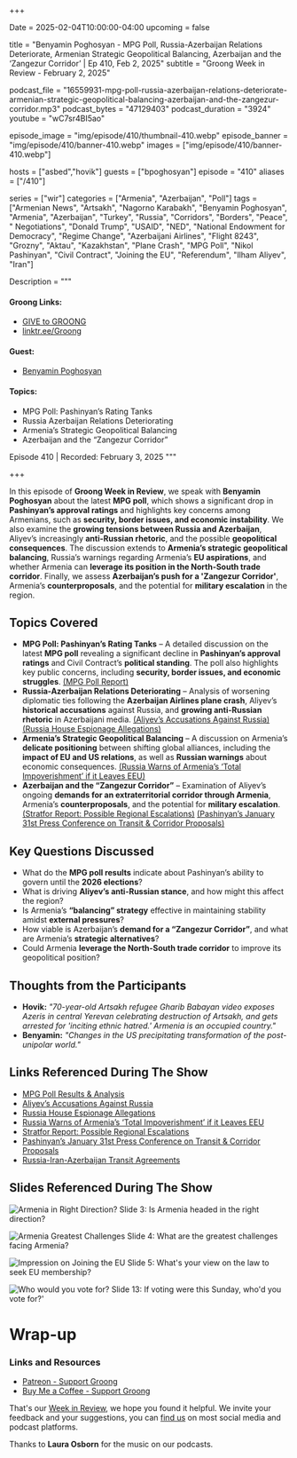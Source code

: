 +++

Date = 2025-02-04T10:00:00-04:00
upcoming = false

title = "Benyamin Poghosyan - MPG Poll, Russia-Azerbaijan Relations Deteriorate, Armenian Strategic Geopolitical Balancing, Azerbaijan and the ‘Zangezur Corridor’ | Ep 410, Feb 2, 2025"
subtitle = "Groong Week in Review - February 2, 2025"

podcast_file = "16559931-mpg-poll-russia-azerbaijan-relations-deteriorate-armenian-strategic-geopolitical-balancing-azerbaijan-and-the-zangezur-corridor.mp3"
podcast_bytes = "47129403"
podcast_duration = "3924"
youtube = "wC7sr4BI5ao"

episode_image = "img/episode/410/thumbnail-410.webp"
episode_banner = "img/episode/410/banner-410.webp"
images = ["img/episode/410/banner-410.webp"]

hosts = ["asbed","hovik"]
guests = ["bpoghosyan"]
episode = "410"
aliases = ["/410"]

series = ["wir"]
categories = ["Armenia", "Azerbaijan", "Poll"]
tags = ["Armenian News", "Artsakh", "Nagorno Karabakh", "Benyamin Poghosyan", "Armenia", "Azerbaijan", "Turkey", "Russia", "Corridors", "Borders", "Peace", " Negotiations", "Donald Trump", "USAID", "NED", "National Endowment for Democracy", "Regime Change", "Azerbaijani Airlines", "Flight 8243", "Grozny", "Aktau", "Kazakhstan", "Plane Crash", "MPG Poll", "Nikol Pashinyan", "Civil Contract", "Joining the EU", "Referendum", "Ilham Aliyev", "Iran"]

Description = """

#### Groong Links:
* [GIVE to GROONG](https://podcasts.groong.org/donate)
* [linktr.ee/Groong](https://linktr.ee/groong)

#### Guest:
* [Benyamin Poghosyan](/guest/bpoghosyan)

#### Topics:
* MPG Poll: Pashinyan’s Rating Tanks
* Russia Azerbaijan Relations Deteriorating
* Armenia’s Strategic Geopolitical Balancing
* Azerbaijan and the “Zangezur Corridor”

Episode 410 | Recorded: February 3, 2025
"""

+++

In this episode of **Groong Week in Review**, we speak with **Benyamin Poghosyan** about the latest **MPG poll**, which shows a significant drop in **Pashinyan’s approval ratings** and highlights key concerns among Armenians, such as **security, border issues, and economic instability**. We also examine the **growing tensions between Russia and Azerbaijan**, Aliyev’s increasingly **anti-Russian rhetoric**, and the possible **geopolitical consequences**. The discussion extends to **Armenia’s strategic geopolitical balancing**, Russia’s warnings regarding Armenia’s **EU aspirations**, and whether Armenia can **leverage its position in the North-South trade corridor**. Finally, we assess **Azerbaijan’s push for a 'Zangezur Corridor'**, Armenia’s **counterproposals**, and the potential for **military escalation** in the region.  

## **Topics Covered**  
- **MPG Poll: Pashinyan’s Rating Tanks** – A detailed discussion on the latest **MPG poll** revealing a significant decline in **Pashinyan’s approval ratings** and Civil Contract’s **political standing**. The poll also highlights key public concerns, including **security, border issues, and economic struggles**. [(MPG Poll Report)](https://armenpress.am/en/article/1210961)  
- **Russia-Azerbaijan Relations Deteriorating** – Analysis of worsening diplomatic ties following the **Azerbaijan Airlines plane crash**, Aliyev’s **historical accusations** against Russia, and **growing anti-Russian rhetoric** in Azerbaijani media. [(Aliyev’s Accusations Against Russia)](https://eadaily.com/en/news/2025/02/01/why-aliyev-accused-tsarist-russia-of-resettling-armenians-in-azerbaijan-opinion) [(Russia House Espionage Allegations)](https://apnews.com/article/russia-putin-plane-crash-azerbaijan-a5b0ffa3e410df53556b0cd824f32a6f)  
- **Armenia’s Strategic Geopolitical Balancing** – A discussion on Armenia’s **delicate positioning** between shifting global alliances, including the **impact of EU and US relations**, as well as **Russian warnings** about economic consequences. [(Russia Warns of Armenia’s ‘Total Impoverishment’ if it Leaves EEU)](https://www.azatutyun.am/a/33298809.html)  
- **Azerbaijan and the “Zangezur Corridor”** – Examination of Aliyev’s ongoing **demands for an extraterritorial corridor through Armenia**, Armenia’s **counterproposals**, and the potential for **military escalation**. [(Stratfor Report: Possible Regional Escalations)](https://worldview.stratfor.com/article/2025-annual-geopolitical-forecast) [(Pashinyan’s January 31st Press Conference on Transit & Corridor Proposals)](https://armenpress.am/en/article/1208827)  

## **Key Questions Discussed**  
- What do the **MPG poll results** indicate about Pashinyan’s ability to govern until the **2026 elections**?  
- What is driving **Aliyev’s anti-Russian stance**, and how might this affect the region?  
- Is Armenia’s **“balancing” strategy** effective in maintaining stability amidst **external pressures**?  
- How viable is Azerbaijan’s **demand for a “Zangezur Corridor”**, and what are Armenia’s **strategic alternatives**?  
- Could Armenia **leverage the North-South trade corridor** to improve its geopolitical position?  

## **Thoughts from the Participants**  

- **Hovik:** *"70-year-old Artsakh refugee Gharib Babayan video exposes Azeris in central Yerevan celebrating destruction of Artsakh, and gets arrested for 'inciting ethnic hatred.' Armenia is an occupied country."*  
- **Benyamin:** *"Changes in the US precipitating transformation of the post-unipolar world."*  


## **Links Referenced During The Show**  
- [MPG Poll Results & Analysis](https://armenpress.am/en/article/1210961)
- [Aliyev’s Accusations Against Russia](https://eadaily.com/en/news/2025/02/01/why-aliyev-accused-tsarist-russia-of-resettling-armenians-in-azerbaijan-opinion)
- [Russia House Espionage Allegations](https://apnews.com/article/russia-putin-plane-crash-azerbaijan-a5b0ffa3e410df53556b0cd824f32a6f)
- [Russia Warns of Armenia’s ‘Total Impoverishment’ if it Leaves EEU](https://www.azatutyun.am/a/33298809.html)
- [Stratfor Report: Possible Regional Escalations](https://worldview.stratfor.com/article/2025-annual-geopolitical-forecast)
- [Pashinyan’s January 31st Press Conference on Transit & Corridor Proposals](https://armenpress.am/en/article/1208827)
- [Russia-Iran-Azerbaijan Transit Agreements](https://interfax.com/newsroom/top-stories/109513/)

## **Slides Referenced During The Show**

![Armenia in Right Direction?](/img/episode/410/MPG-Chipolino-slide-3.webp "Armenia in Right Direction?")
Slide 3: Is Armenia headed in the right direction?

![Armenia Greatest Challenges](/img/episode/410/MPG-Chipolino-slide-4.webp "Armenia Greatest Challenges")
Slide 4: What are the greatest challenges facing Armenia?

![Impression on Joining the EU](/img/episode/410/MPG-Chipolino-slide-5.webp "Impression on Joining the EU")
Slide 5: What's your view on the law to seek EU membership?

![Who would you vote for?](/img/episode/410/MPG-Chipolino-slide-13.webp "Who would you vote for?")
Slide 13: If voting were this Sunday, who'd you vote for?'



# Wrap-up

### **Links and Resources**

* [Patreon - Support Groong](https://www.patreon.com/ann_groong)
* [Buy Me a Coffee - Support Groong](https://www.buymeacoffee.com/groong)

That's our [Week in Review](https://podcasts.groong.org/), we hope you found it helpful. We invite your feedback and your suggestions, you can [find us](https://linktr.ee/groong) on most social media and podcast platforms.

Thanks to __Laura Osborn__ for the music on our podcasts.
    
